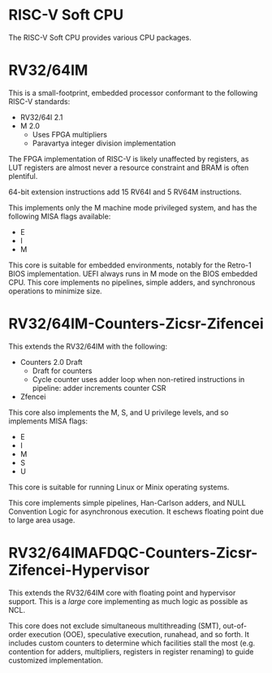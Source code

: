 RISC-V Soft CPU
===============

The RISC-V Soft CPU provides various CPU packages.

# RV32/64IM

This is a small-footprint, embedded processor conformant to the following
RISC-V standards:

* RV32/64I 2.1
* M 2.0
  * Uses FPGA multipliers
  * Paravartya integer division implementation

The FPGA implementation of RISC-V is likely unaffected by registers, as LUT
registers are almost never a resource constraint and BRAM is often plentiful.

64-bit extension instructions add 15 RV64I and 5 RV64M instructions.

This implements only the M machine mode privileged system, and has the
following MISA flags available:

* E
* I
* M

This core is suitable for embedded environments, notably for the Retro-1 BIOS
implementation.  UEFI always runs in M mode on the BIOS embedded CPU.  This
core implements no pipelines, simple adders, and synchronous operations to
minimize size.

# RV32/64IM-Counters-Zicsr-Zifencei

This extends the RV32/64IM with the following:

* Counters 2.0 Draft
  * Draft for counters
  * Cycle counter uses adder loop when non-retired instructions in pipeline:  adder increments counter CSR
* Zfencei

This core also implements the M, S, and U privilege levels, and so implements
MISA flags:

* E
* I
* M
* S
* U

This core is suitable for running Linux or Minix operating systems.

This core implements simple pipelines, Han-Carlson adders, and NULL Convention
Logic for asynchronous execution.  It eschews floating point due to large area
usage.

# RV32/64IMAFDQC-Counters-Zicsr-Zifencei-Hypervisor

This extends the RV32/64IM core with floating point and hypervisor support.
This is a *large* core implementing as much logic as possible as NCL.

This core does not exclude simultaneous multithreading (SMT), out-of-order
execution (OOE), speculative execution, runahead, and so forth.  It includes
custom counters to determine which facilities stall the most (e.g. contention
for adders, multipliers, registers in register renaming) to guide customized
implementation.
